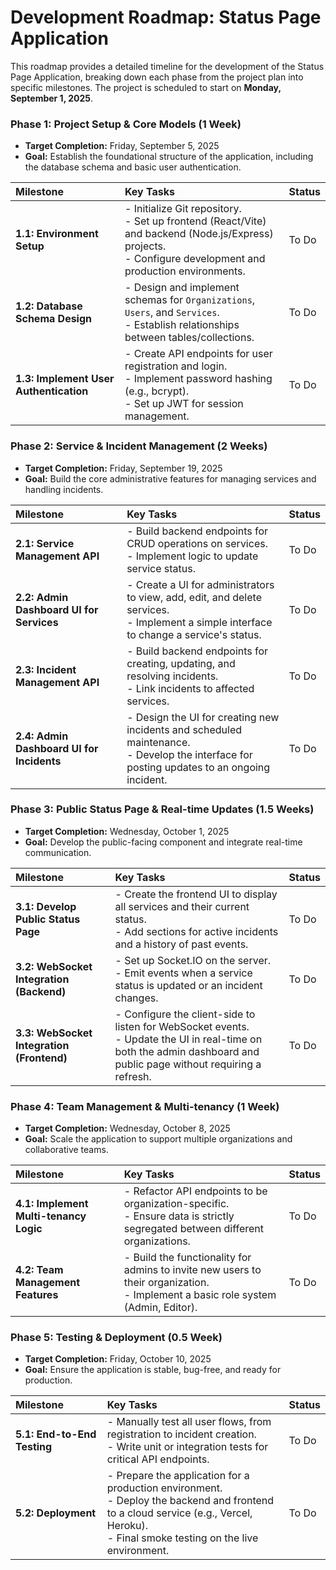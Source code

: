 # Development Roadmap: Status Page Application

This roadmap provides a detailed timeline for the development of the Status Page Application, breaking down each phase from the project plan into specific milestones. The project is scheduled to start on **Monday, September 1, 2025**.

### **Phase 1: Project Setup & Core Models (1 Week)**

* **Target Completion:** Friday, September 5, 2025
* **Goal:** Establish the foundational structure of the application, including the database schema and basic user authentication.

| Milestone | Key Tasks | Status |
| :--- | :--- | :--- |
| **1.1: Environment Setup** | - Initialize Git repository.<br>- Set up frontend (React/Vite) and backend (Node.js/Express) projects.<br>- Configure development and production environments. | To Do |
| **1.2: Database Schema Design** | - Design and implement schemas for `Organizations`, `Users`, and `Services`.<br>- Establish relationships between tables/collections. | To Do |
| **1.3: Implement User Authentication** | - Create API endpoints for user registration and login.<br>- Implement password hashing (e.g., bcrypt).<br>- Set up JWT for session management. | To Do |

### **Phase 2: Service & Incident Management (2 Weeks)**

* **Target Completion:** Friday, September 19, 2025
* **Goal:** Build the core administrative features for managing services and handling incidents.

| Milestone | Key Tasks | Status |
| :--- | :--- | :--- |
| **2.1: Service Management API** | - Build backend endpoints for CRUD operations on services.<br>- Implement logic to update service status. | To Do |
| **2.2: Admin Dashboard UI for Services** | - Create a UI for administrators to view, add, edit, and delete services.<br>- Implement a simple interface to change a service's status. | To Do |
| **2.3: Incident Management API** | - Build backend endpoints for creating, updating, and resolving incidents.<br>- Link incidents to affected services. | To Do |
| **2.4: Admin Dashboard UI for Incidents**| - Design the UI for creating new incidents and scheduled maintenance.<br>- Develop the interface for posting updates to an ongoing incident. | To Do |

### **Phase 3: Public Status Page & Real-time Updates (1.5 Weeks)**

* **Target Completion:** Wednesday, October 1, 2025
* **Goal:** Develop the public-facing component and integrate real-time communication.

| Milestone | Key Tasks | Status |
| :--- | :--- | :--- |
| **3.1: Develop Public Status Page** | - Create the frontend UI to display all services and their current status.<br>- Add sections for active incidents and a history of past events. | To Do |
| **3.2: WebSocket Integration (Backend)** | - Set up Socket.IO on the server.<br>- Emit events when a service status is updated or an incident changes. | To Do |
| **3.3: WebSocket Integration (Frontend)**| - Configure the client-side to listen for WebSocket events.<br>- Update the UI in real-time on both the admin dashboard and public page without requiring a refresh. | To Do |

### **Phase 4: Team Management & Multi-tenancy (1 Week)**

* **Target Completion:** Wednesday, October 8, 2025
* **Goal:** Scale the application to support multiple organizations and collaborative teams.

| Milestone | Key Tasks | Status |
| :--- | :--- | :--- |
| **4.1: Implement Multi-tenancy Logic** | - Refactor API endpoints to be organization-specific.<br>- Ensure data is strictly segregated between different organizations. | To Do |
| **4.2: Team Management Features** | - Build the functionality for admins to invite new users to their organization.<br>- Implement a basic role system (Admin, Editor). | To Do |

### **Phase 5: Testing & Deployment (0.5 Week)**

* **Target Completion:** Friday, October 10, 2025
* **Goal:** Ensure the application is stable, bug-free, and ready for production.

| Milestone | Key Tasks | Status |
| :--- | :--- | :--- |
| **5.1: End-to-End Testing** | - Manually test all user flows, from registration to incident creation.<br>- Write unit or integration tests for critical API endpoints. | To Do |
| **5.2: Deployment** | - Prepare the application for a production environment.<br>- Deploy the backend and frontend to a cloud service (e.g., Vercel, Heroku).<br>- Final smoke testing on the live environment. | To Do |